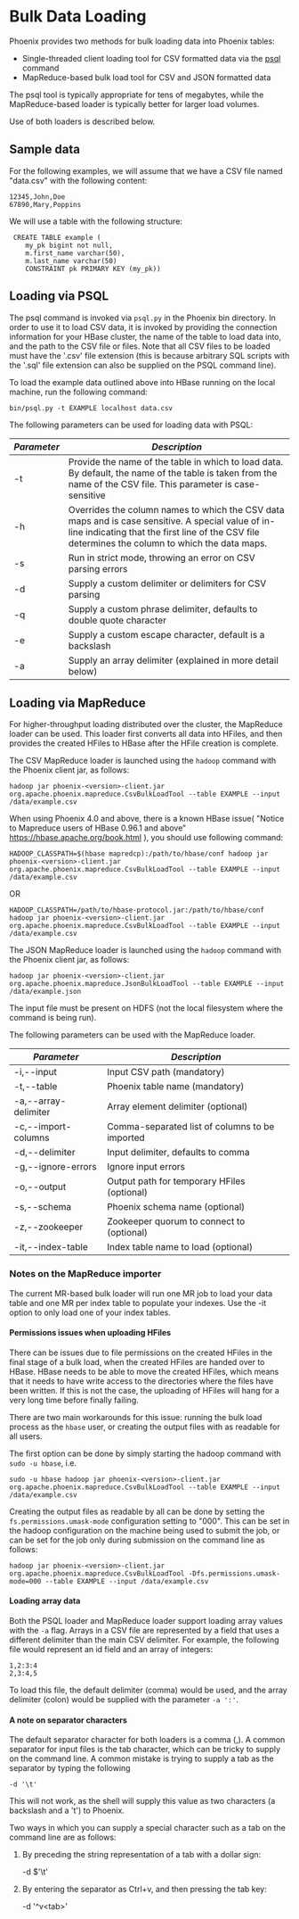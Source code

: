 # Bulk Data Loading

Phoenix provides two methods for bulk loading data into Phoenix tables:

* Single-threaded client loading tool for CSV formatted data via the [psql](download.html#Loading-Data) command
* MapReduce-based bulk load tool for CSV and JSON formatted data

The psql tool is typically appropriate for tens of megabytes, while the MapReduce-based loader is typically better for larger load volumes.

Use of both loaders is described below.

## Sample data

For the following examples, we will assume that we have a CSV file named "data.csv" with the following content:

    12345,John,Doe
    67890,Mary,Poppins

We will use a table with the following structure:

     CREATE TABLE example (
        my_pk bigint not null,
        m.first_name varchar(50),
        m.last_name varchar(50) 
        CONSTRAINT pk PRIMARY KEY (my_pk))

## Loading via PSQL

The psql command is invoked via `psql.py` in the Phoenix bin directory. In order to use it to load CSV data, it is invoked by providing the connection information for your HBase cluster, the name of the table to load data into, and the path to the CSV file or files. Note that all CSV files to be loaded must have the '.csv' file extension (this is because arbitrary SQL scripts with the '.sql' file extension can also be supplied on the PSQL command line).

To load the example data outlined above into HBase running on the local machine, run the following command:

    bin/psql.py -t EXAMPLE localhost data.csv

The following parameters can be used for loading data with PSQL:

| *Parameter* | *Description* |
|-------------|---------------|
| -t          | Provide the name of the table in which to load data. By default, the name of the table is taken from the name of the CSV file. This parameter is case-sensitive |
| -h          | Overrides the column names to which the CSV data maps and is case sensitive. A special value of in-line indicating that the first line of the CSV file determines the column to which the data maps. |
| -s          | Run in strict mode, throwing an error on CSV parsing errors |
| -d          | Supply a custom delimiter or delimiters for CSV parsing |
| -q          | Supply a custom phrase delimiter, defaults to double quote character |
| -e          | Supply a custom escape character, default is a backslash |
| -a          | Supply an array delimiter (explained in more detail below) |

## Loading via MapReduce

For higher-throughput loading distributed over the cluster, the MapReduce loader can be used. This loader first converts all data into HFiles, and then provides the created HFiles to HBase after the HFile creation is complete. 

The CSV MapReduce loader is launched using the `hadoop` command with the Phoenix client jar, as follows:

    hadoop jar phoenix-<version>-client.jar org.apache.phoenix.mapreduce.CsvBulkLoadTool --table EXAMPLE --input /data/example.csv

When using Phoenix 4.0 and above, there is a known HBase issue( "Notice to Mapreduce users of HBase 0.96.1 and above" https://hbase.apache.org/book.html ), you should use following command:

    HADOOP_CLASSPATH=$(hbase mapredcp):/path/to/hbase/conf hadoop jar phoenix-<version>-client.jar org.apache.phoenix.mapreduce.CsvBulkLoadTool --table EXAMPLE --input /data/example.csv

OR

    HADOOP_CLASSPATH=/path/to/hbase-protocol.jar:/path/to/hbase/conf hadoop jar phoenix-<version>-client.jar org.apache.phoenix.mapreduce.CsvBulkLoadTool --table EXAMPLE --input /data/example.csv

The JSON MapReduce loader is launched using the `hadoop` command with the Phoenix client jar, as follows:

    hadoop jar phoenix-<version>-client.jar org.apache.phoenix.mapreduce.JsonBulkLoadTool --table EXAMPLE --input /data/example.json

The input file must be present on HDFS (not the local filesystem where the command is being run). 

The following parameters can be used with the MapReduce loader.

| *Parameter*                | *Description*                                 |
|----------------------------|-----------------------------------------------|
|-i,--input                  |Input CSV path (mandatory)                     |
|-t,--table                  |Phoenix table name (mandatory)                 |
|-a,--array-delimiter        |Array element delimiter (optional)             |
|-c,--import-columns         |Comma-separated list of columns to be imported |
|-d,--delimiter              |Input delimiter, defaults to comma             |
|-g,--ignore-errors          |Ignore input errors                            |
|-o,--output                 |Output path for temporary HFiles (optional)    |
|-s,--schema                 |Phoenix schema name (optional)                 |
|-z,--zookeeper              |Zookeeper quorum to connect to (optional)      |
|-it,--index-table           |Index table name to load (optional)


### Notes on the MapReduce importer
The current MR-based bulk loader will run one MR job to load your data table and one MR per index table to populate your indexes. Use the -it option to only load one of your index tables.

#### Permissions issues when uploading HFiles

There can be issues due to file permissions on the created HFiles in the final stage of a bulk load, when the created HFiles are handed over to HBase. HBase needs to be able to move the created HFiles, which means that it needs to have write access to the directories where the files have been written. If this is not the case, the uploading of HFiles will hang for a very long time before finally failing.

There are two main workarounds for this issue: running the bulk load process as the `hbase` user, or creating the output files with as readable for all users.

The first option can be done by simply starting the hadoop command with `sudo -u hbase`, i.e. 

    sudo -u hbase hadoop jar phoenix-<version>-client.jar org.apache.phoenix.mapreduce.CsvBulkLoadTool --table EXAMPLE --input /data/example.csv

Creating the output files as readable by all can be done by setting the `fs.permissions.umask-mode` configuration setting to "000". This can be set in the hadoop configuration on the machine being used to submit the job, or can be set for the job only during submission on the command line as follows:

    hadoop jar phoenix-<version>-client.jar org.apache.phoenix.mapreduce.CsvBulkLoadTool -Dfs.permissions.umask-mode=000 --table EXAMPLE --input /data/example.csv

#### Loading array data

Both the PSQL loader and MapReduce loader support loading array values with the `-a` flag. Arrays in a CSV file are represented by a field that uses a different delimiter than the main CSV delimiter. For example, the following file would represent an id field and an array of integers:

    1,2:3:4
    2,3:4,5

To load this file, the default delimiter (comma) would be used, and the array delimiter (colon) would be supplied with the parameter `-a ':'`.

#### A note on separator characters

The default separator character for both loaders is a comma (,). A common separator for input files is the tab character, 
which can be tricky to supply on the command line. A common mistake is trying to supply a tab as the separator by typing the following

    -d '\t'

This will not work, as the shell will supply this value as two characters (a backslash and a 't') to Phoenix.

Two ways in which you can supply a special character such as a tab on the command line are as follows:

1. By preceding the string representation of a tab with a dollar sign:

    -d $'\\t'

2. By entering the separator as Ctrl+v, and then pressing the tab key:
    
    -d '^v&lt;tab&gt;'
